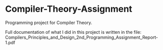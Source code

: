 # Compiler-Theory-Assignment

Programming project for Compiler Theory.

Full documentation of what I did in this project is written in the file: Compilers_Principles_and_Design_2nd_Programming_Assignment_Report-1.pdf 
